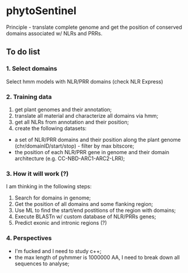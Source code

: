 # phytoSentinel

Principle - translate complete genome and get the position of conserved domains associated w/ NLRs and PRRs.

## To do list

### 1. Select domains 

Select hmm models with NLR/PRR domains (check NLR Express)

### 2. Training data 

1) get plant genomes and their annotation;
2) translate all material and characterize all domains via hmm;
3) get all NLRs from annotation and their position;
4) create the following datasets: 
- a set of NLR/PRR domains and their position along the plant genome (chr/domainID/start/stop)  - filter by max bitscore;
- the position of each NLR/PRR gene in genome and their domain architecture (e.g. CC-NBD-ARC1-ARC2-LRR);

### 3. How it will work (?)

I am thinking in the following steps:
1. Search for domains in genome;
2. Get the position of all domains and some flanking region;
3. Use ML to find the start/end postitions of the region with domains;
4. Execute BLASTn w/ custom database of NLR/PRRs genes;
5. Predict exonic and intronic regions (?)

### 4. Perspectives

- I'm fucked and I need to study c++;
- the max length of pyhmmer is 1000000 AA, I need to break down all sequences to analyse;
